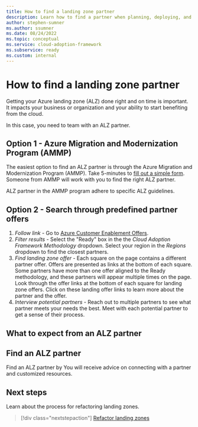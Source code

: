 ```yaml
---
title: How to find a landing zone partner
description: Learn how to find a partner when planning, deploying, and improving your Azure landing zone.
author: stephen-sumner
ms.author: ssumner
ms.date: 08/24/2022
ms.topic: conceptual
ms.service: cloud-adoption-framework
ms.subservice: ready
ms.custom: internal
---
```


# How to find a landing zone partner

Getting your Azure landing zone (ALZ) done right and on time is important. It impacts your business or organization and your ability to start benefiting from the cloud.

In this case, you need to team with an ALZ partner.

## Option 1 - Azure Migration and Modernization Program (AMMP)

The easiest option to find an ALZ partner is through the Azure Migration and Modernization Program (AMMP). Take 5-minutes to [fill out a simple form]( /migration/migration-modernization-program/#program-form). Someone from AMMP will work with you to find the right ALZ partner.

ALZ partner in the AMMP program adhere to specific ALZ guidelines.  

## Option 2 - Search through predefined partner offers

1. *Follow link* - Go to [Azure Customer Enablement Offers](https://www.microsoft.com/azure/partners/adopt?filters=ready).
1. *Filter results* - Select the "Ready" box in the the *Cloud Adoption Framework Methodology* dropdown. Select your region in the *Regions* dropdown to find the closest partners.
1. *Find landing zone offer* - Each square on the page contains a different partner offer. Offers are presented as links at the bottom of each square. Some partners have more than one offer aligned to the Ready methodology, and these partners will appear multiple times on the page. Look through the offer links at the bottom of each square for landing zone offers. Click on these landing offer links to learn more about the partner and the offer.
1. *Interview potential partners* - Reach out to multiple partners to see what partner meets your needs the best. Meet with each potential partner to get a sense of their process.

## What to expect from an ALZ partner


## Find an ALZ partner

Find an ALZ partner by  You will receive advice on connecting with a partner and customized resources.



## Next steps

Learn about the process for refactoring landing zones.

> [!div class="nextstepaction"]
> [Refactor landing zones](./refactor.md)


